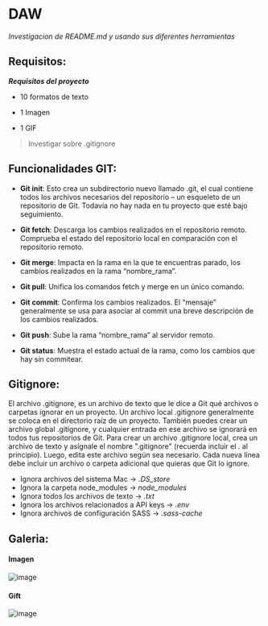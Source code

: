 # DAW
*Investigacion de README.md y usando sus diferentes herramientas*

## Requisitos:
***Requisitos del proyecto***
- 10 formatos de texto
* 1 Imagen
+ 1 GIF
> Investigar sobre .gitignore

## Funcionalidades GIT:

- **Git init**: Esto crea un subdirectorio nuevo llamado .git, el cual contiene todos los archivos necesarios del repositorio – un esqueleto de un repositorio de Git. Todavía no hay nada en tu proyecto que esté bajo seguimiento.
* **Git fetch**: Descarga los cambios realizados en el repositorio remoto. Comprueba el estado del repositorio local en comparación con el repositorio remoto.
+ **Git merge**: Impacta en la rama en la que te encuentras parado, los cambios realizados en la rama “nombre_rama”.
- **Git pull**: Unifica los comandos fetch y merge en un único comando.
+ **Git commit**: Confirma los cambios realizados. El “mensaje” generalmente se usa para asociar al commit una breve descripción de los cambios realizados.
* **Git push**: Sube la rama “nombre_rama” al servidor remoto.
- **Git status**: Muestra el estado actual de la rama, como los cambios que hay sin commitear.

## Gitignore:
El archivo .gitignore, es un archivo de texto que le dice a Git qué archivos o carpetas ignorar en un proyecto.
Un archivo local .gitignore generalmente se coloca en el directorio raíz de un proyecto. También puedes crear un archivo global .gitignore, y cualquier entrada en ese archivo se ignorará en todos tus repositorios de Git.
Para crear un archivo .gitignore local, crea un archivo de texto y asígnale el nombre ".gitignore" (recuerda incluir el . al principio). Luego, edita este archivo según sea necesario. Cada nueva línea debe incluir un archivo o carpeta adicional que quieras que Git lo ignore.
- Ignora archivos del sistema Mac ->
*.DS_store*
- Ignora la carpeta node_modules ->
*node_modules*
- Ignora todos los archivos de texto ->
*.txt*
- Ignora los archivos relacionados a API keys ->
*.env*
- Ignora archivos de configuración SASS ->
*.sass-cache*

## Galeria:
#### Imagen
![image](https://cdn-icons-png.flaticon.com/512/25/25231.png)
#### Gift
![image](https://raw.githubusercontent.com/gist/ManulMax/2d20af60d709805c55fd784ca7cba4b9/raw/bcfeac7604f674ace63623106eb8bb8471d844a6/github.gif)
